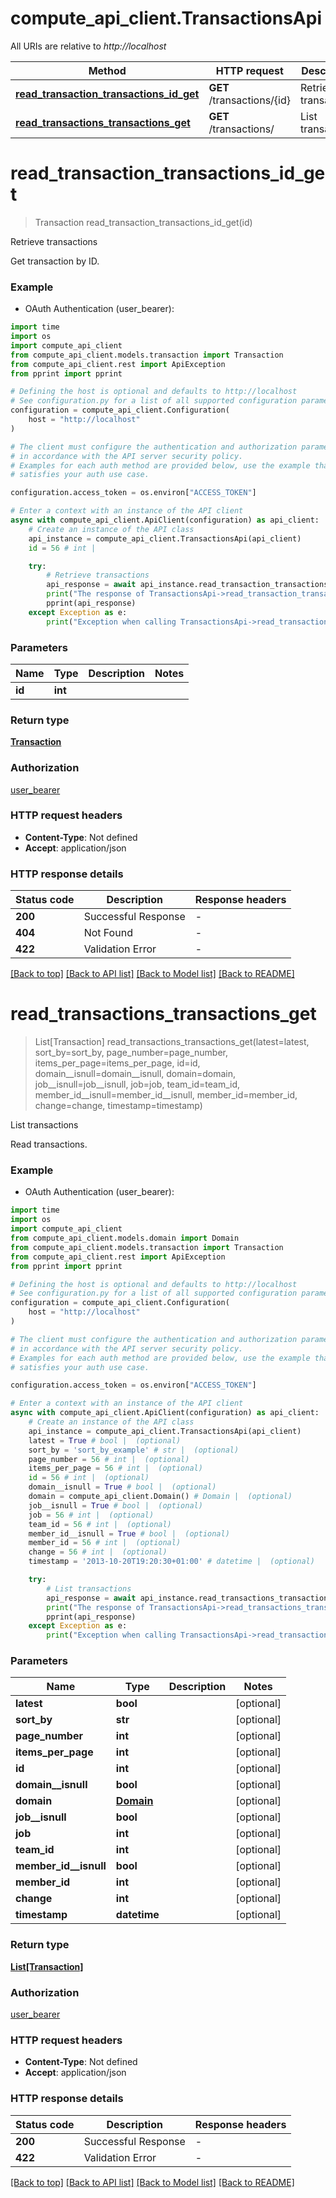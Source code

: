# compute_api_client.TransactionsApi

All URIs are relative to *http://localhost*

Method | HTTP request | Description
------------- | ------------- | -------------
[**read_transaction_transactions_id_get**](TransactionsApi.md#read_transaction_transactions_id_get) | **GET** /transactions/{id} | Retrieve transactions
[**read_transactions_transactions_get**](TransactionsApi.md#read_transactions_transactions_get) | **GET** /transactions/ | List transactions


# **read_transaction_transactions_id_get**
> Transaction read_transaction_transactions_id_get(id)

Retrieve transactions

Get transaction by ID.

### Example

* OAuth Authentication (user_bearer):
```python
import time
import os
import compute_api_client
from compute_api_client.models.transaction import Transaction
from compute_api_client.rest import ApiException
from pprint import pprint

# Defining the host is optional and defaults to http://localhost
# See configuration.py for a list of all supported configuration parameters.
configuration = compute_api_client.Configuration(
    host = "http://localhost"
)

# The client must configure the authentication and authorization parameters
# in accordance with the API server security policy.
# Examples for each auth method are provided below, use the example that
# satisfies your auth use case.

configuration.access_token = os.environ["ACCESS_TOKEN"]

# Enter a context with an instance of the API client
async with compute_api_client.ApiClient(configuration) as api_client:
    # Create an instance of the API class
    api_instance = compute_api_client.TransactionsApi(api_client)
    id = 56 # int | 

    try:
        # Retrieve transactions
        api_response = await api_instance.read_transaction_transactions_id_get(id)
        print("The response of TransactionsApi->read_transaction_transactions_id_get:\n")
        pprint(api_response)
    except Exception as e:
        print("Exception when calling TransactionsApi->read_transaction_transactions_id_get: %s\n" % e)
```



### Parameters

Name | Type | Description  | Notes
------------- | ------------- | ------------- | -------------
 **id** | **int**|  | 

### Return type

[**Transaction**](Transaction.md)

### Authorization

[user_bearer](../README.md#user_bearer)

### HTTP request headers

 - **Content-Type**: Not defined
 - **Accept**: application/json

### HTTP response details
| Status code | Description | Response headers |
|-------------|-------------|------------------|
**200** | Successful Response |  -  |
**404** | Not Found |  -  |
**422** | Validation Error |  -  |

[[Back to top]](#) [[Back to API list]](../README.md#documentation-for-api-endpoints) [[Back to Model list]](../README.md#documentation-for-models) [[Back to README]](../README.md)

# **read_transactions_transactions_get**
> List[Transaction] read_transactions_transactions_get(latest=latest, sort_by=sort_by, page_number=page_number, items_per_page=items_per_page, id=id, domain__isnull=domain__isnull, domain=domain, job__isnull=job__isnull, job=job, team_id=team_id, member_id__isnull=member_id__isnull, member_id=member_id, change=change, timestamp=timestamp)

List transactions

Read transactions.

### Example

* OAuth Authentication (user_bearer):
```python
import time
import os
import compute_api_client
from compute_api_client.models.domain import Domain
from compute_api_client.models.transaction import Transaction
from compute_api_client.rest import ApiException
from pprint import pprint

# Defining the host is optional and defaults to http://localhost
# See configuration.py for a list of all supported configuration parameters.
configuration = compute_api_client.Configuration(
    host = "http://localhost"
)

# The client must configure the authentication and authorization parameters
# in accordance with the API server security policy.
# Examples for each auth method are provided below, use the example that
# satisfies your auth use case.

configuration.access_token = os.environ["ACCESS_TOKEN"]

# Enter a context with an instance of the API client
async with compute_api_client.ApiClient(configuration) as api_client:
    # Create an instance of the API class
    api_instance = compute_api_client.TransactionsApi(api_client)
    latest = True # bool |  (optional)
    sort_by = 'sort_by_example' # str |  (optional)
    page_number = 56 # int |  (optional)
    items_per_page = 56 # int |  (optional)
    id = 56 # int |  (optional)
    domain__isnull = True # bool |  (optional)
    domain = compute_api_client.Domain() # Domain |  (optional)
    job__isnull = True # bool |  (optional)
    job = 56 # int |  (optional)
    team_id = 56 # int |  (optional)
    member_id__isnull = True # bool |  (optional)
    member_id = 56 # int |  (optional)
    change = 56 # int |  (optional)
    timestamp = '2013-10-20T19:20:30+01:00' # datetime |  (optional)

    try:
        # List transactions
        api_response = await api_instance.read_transactions_transactions_get(latest=latest, sort_by=sort_by, page_number=page_number, items_per_page=items_per_page, id=id, domain__isnull=domain__isnull, domain=domain, job__isnull=job__isnull, job=job, team_id=team_id, member_id__isnull=member_id__isnull, member_id=member_id, change=change, timestamp=timestamp)
        print("The response of TransactionsApi->read_transactions_transactions_get:\n")
        pprint(api_response)
    except Exception as e:
        print("Exception when calling TransactionsApi->read_transactions_transactions_get: %s\n" % e)
```



### Parameters

Name | Type | Description  | Notes
------------- | ------------- | ------------- | -------------
 **latest** | **bool**|  | [optional] 
 **sort_by** | **str**|  | [optional] 
 **page_number** | **int**|  | [optional] 
 **items_per_page** | **int**|  | [optional] 
 **id** | **int**|  | [optional] 
 **domain__isnull** | **bool**|  | [optional] 
 **domain** | [**Domain**](.md)|  | [optional] 
 **job__isnull** | **bool**|  | [optional] 
 **job** | **int**|  | [optional] 
 **team_id** | **int**|  | [optional] 
 **member_id__isnull** | **bool**|  | [optional] 
 **member_id** | **int**|  | [optional] 
 **change** | **int**|  | [optional] 
 **timestamp** | **datetime**|  | [optional] 

### Return type

[**List[Transaction]**](Transaction.md)

### Authorization

[user_bearer](../README.md#user_bearer)

### HTTP request headers

 - **Content-Type**: Not defined
 - **Accept**: application/json

### HTTP response details
| Status code | Description | Response headers |
|-------------|-------------|------------------|
**200** | Successful Response |  -  |
**422** | Validation Error |  -  |

[[Back to top]](#) [[Back to API list]](../README.md#documentation-for-api-endpoints) [[Back to Model list]](../README.md#documentation-for-models) [[Back to README]](../README.md)

